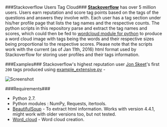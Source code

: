 ###Stackoverflow Users Tag Cloud###
[**Stackoverflow**](http://stackoverflow.com/) has over 5 million users. Users earn reputation and score tag points based on the tags of the questions and answers they involve with. Each user has a tag section under his/her profile page that lists the tag names and the respective counts. The python scripts in this repository parse and extract the tag names and scores, which could then be fed to [wordcloud module for python](https://github.com/amueller/word_cloud) to produce a word cloud image with tags being the words and their respective sizes being proportional to the respective scores. Please note that the scripts work with the current (as of Jan 11th, 2016) html format used by Stackoverflow for storing user profiles and their tags information.

###Examples###
Stackoverflow's highest reputation user [Jon Skeet](http://stackoverflow.com/users/22656/jon-skeet)'s first `200` tags produced using [example_extensive.py](https://github.com/droyed/stackoverflow_tag_cloud/blob/master/example_extensive.py) -

![Screenshot](https://raw.githubusercontent.com/droyed/stackoverflow_tag_cloud/master/examples/TagCloud_extensive_Sketch%20Serif.png)

###Requirements###
* Python 2.7.
* Python modules : NumPy, Requests, itertools.
* [BeautifulSoup](http://www.crummy.com/software/BeautifulSoup/) - To extract html information. Works with version 4.4.1, might work with older versions too, but not tested. 
* [Word_cloud](https://github.com/amueller/word_cloud) - Word cloud creation.

